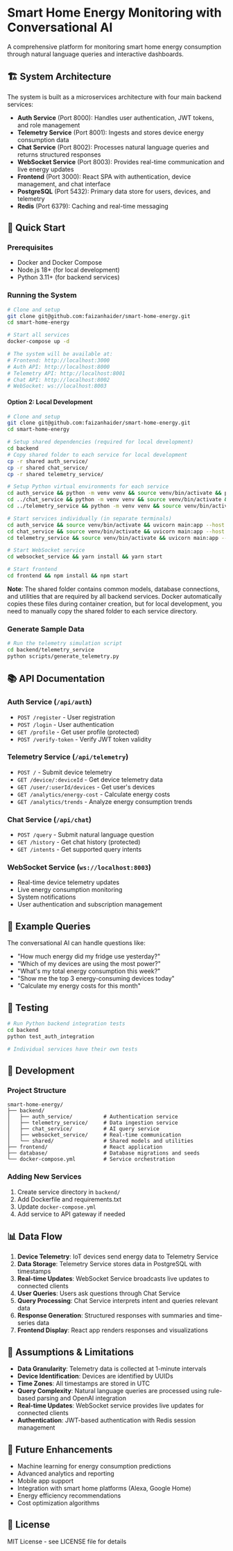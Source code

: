 # Smart Home Energy Monitoring with Conversational AI

A comprehensive platform for monitoring smart home energy consumption through natural language queries and interactive dashboards.

## 🏗️ System Architecture

The system is built as a microservices architecture with four main backend services:

- **Auth Service** (Port 8000): Handles user authentication, JWT tokens, and role management
- **Telemetry Service** (Port 8001): Ingests and stores device energy consumption data
- **Chat Service** (Port 8002): Processes natural language queries and returns structured responses
- **WebSocket Service** (Port 8003): Provides real-time communication and live energy updates
- **Frontend** (Port 3000): React SPA with authentication, device management, and chat interface
- **PostgreSQL** (Port 5432): Primary data store for users, devices, and telemetry
- **Redis** (Port 6379): Caching and real-time messaging

## 🚀 Quick Start

### Prerequisites
- Docker and Docker Compose
- Node.js 18+ (for local development)
- Python 3.11+ (for backend services)

### Running the System
```bash
# Clone and setup
git clone git@github.com:faizanhaider/smart-home-energy.git
cd smart-home-energy

# Start all services
docker-compose up -d

# The system will be available at:
# Frontend: http://localhost:3000
# Auth API: http://localhost:8000
# Telemetry API: http://localhost:8001
# Chat API: http://localhost:8002
# WebSocket: ws://localhost:8003
```

#### Option 2: Local Development
```bash
# Clone and setup
git clone git@github.com:faizanhaider/smart-home-energy.git
cd smart-home-energy

# Setup shared dependencies (required for local development)
cd backend
# Copy shared folder to each service for local development
cp -r shared auth_service/
cp -r shared chat_service/
cp -r shared telemetry_service/

# Setup Python virtual environments for each service
cd auth_service && python -m venv venv && source venv/bin/activate && pip install -r requirements.txt
cd ../chat_service && python -m venv venv && source venv/bin/activate && pip install -r requirements.txt
cd ../telemetry_service && python -m venv venv && source venv/bin/activate && pip install -r requirements.txt

# Start services individually (in separate terminals)
cd auth_service && source venv/bin/activate && uvicorn main:app --host 0.0.0.0 --port 8000
cd chat_service && source venv/bin/activate && uvicorn main:app --host 0.0.0.0 --port 8002
cd telemetry_service && source venv/bin/activate && uvicorn main:app --host 0.0.0.0 --port 8001

# Start WebSocket service
cd websocket_service && yarn install && yarn start

# Start frontend
cd frontend && npm install && npm start
```

**Note**: The shared folder contains common models, database connections, and utilities that are required by all backend services. Docker automatically copies these files during container creation, but for local development, you need to manually copy the shared folder to each service directory.

### Generate Sample Data
```bash
# Run the telemetry simulation script
cd backend/telemetry_service
python scripts/generate_telemetry.py
```

## 📚 API Documentation

### Auth Service (`/api/auth`)
- `POST /register` - User registration
- `POST /login` - User authentication
- `GET /profile` - Get user profile (protected)
- `POST /verify-token` - Verify JWT token validity

### Telemetry Service (`/api/telemetry`)
- `POST /` - Submit device telemetry
- `GET /device/:deviceId` - Get device telemetry data
- `GET /user/:userId/devices` - Get user's devices
- `GET /analytics/energy-cost` - Calculate energy costs
- `GET /analytics/trends` - Analyze energy consumption trends

### Chat Service (`/api/chat`)
- `POST /query` - Submit natural language question
- `GET /history` - Get chat history (protected)
- `GET /intents` - Get supported query intents

### WebSocket Service (`ws://localhost:8003`)
- Real-time device telemetry updates
- Live energy consumption monitoring
- System notifications
- User authentication and subscription management

## 💬 Example Queries

The conversational AI can handle questions like:
- "How much energy did my fridge use yesterday?"
- "Which of my devices are using the most power?"
- "What's my total energy consumption this week?"
- "Show me the top 3 energy-consuming devices today"
- "Calculate my energy costs for this month"

## 🧪 Testing

```bash
# Run Python backend integration tests
cd backend
python test_auth_integration

# Individual services have their own tests
```

## 🔧 Development

### Project Structure
```
smart-home-energy/
├── backend/
│   ├── auth_service/          # Authentication service
│   ├── telemetry_service/     # Data ingestion service
│   ├── chat_service/          # AI query service
│   ├── websocket_service/     # Real-time communication
│   └── shared/                # Shared models and utilities
├── frontend/                  # React application
├── database/                  # Database migrations and seeds
└── docker-compose.yml         # Service orchestration
```

### Adding New Services
1. Create service directory in `backend/`
2. Add Dockerfile and requirements.txt
3. Update `docker-compose.yml`
4. Add service to API gateway if needed

## 📊 Data Flow

1. **Device Telemetry**: IoT devices send energy data to Telemetry Service
2. **Data Storage**: Telemetry Service stores data in PostgreSQL with timestamps
3. **Real-time Updates**: WebSocket Service broadcasts live updates to connected clients
4. **User Queries**: Users ask questions through Chat Service
5. **Query Processing**: Chat Service interprets intent and queries relevant data
6. **Response Generation**: Structured responses with summaries and time-series data
7. **Frontend Display**: React app renders responses and visualizations

## 🚧 Assumptions & Limitations

- **Data Granularity**: Telemetry data is collected at 1-minute intervals
- **Device Identification**: Devices are identified by UUIDs
- **Time Zones**: All timestamps are stored in UTC
- **Query Complexity**: Natural language queries are processed using rule-based parsing and OpenAI integration
- **Real-time Updates**: WebSocket service provides live updates for connected clients
- **Authentication**: JWT-based authentication with Redis session management

## 🔮 Future Enhancements

- Machine learning for energy consumption predictions
- Advanced analytics and reporting
- Mobile app support
- Integration with smart home platforms (Alexa, Google Home)
- Energy efficiency recommendations
- Cost optimization algorithms

## 📝 License

MIT License - see LICENSE file for details

